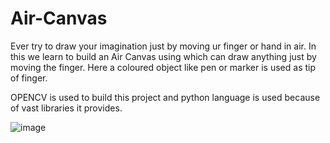 # Air-Canvas

Ever try to draw your imagination just by moving ur finger or hand in air. In this we learn to build an Air Canvas using which can draw anything just by moving the finger.
Here a coloured object like pen or marker is used as tip of finger.

OPENCV is used to build this project and python language is used because of vast libraries it provides.

![image](https://user-images.githubusercontent.com/79041776/122921114-bff8e800-d37f-11eb-8707-4e15405a5365.png)
